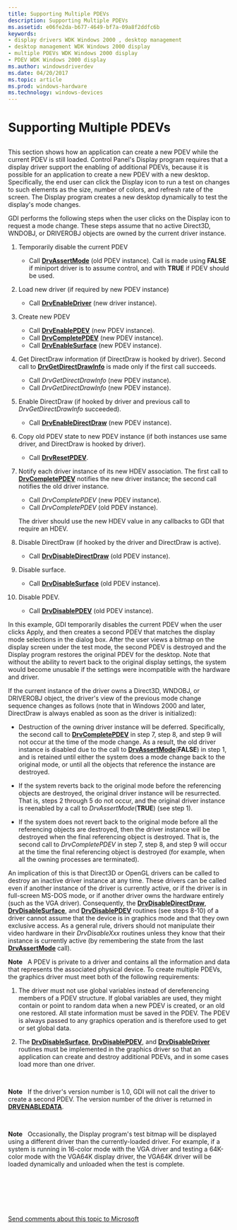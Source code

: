 ```yaml
---
title: Supporting Multiple PDEVs
description: Supporting Multiple PDEVs
ms.assetid: e06fe2da-b677-4649-bf7a-09a8f2ddfc6b
keywords:
- display drivers WDK Windows 2000 , desktop management
- desktop management WDK Windows 2000 display
- multiple PDEVs WDK Windows 2000 display
- PDEV WDK Windows 2000 display
ms.author: windowsdriverdev
ms.date: 04/20/2017
ms.topic: article
ms.prod: windows-hardware
ms.technology: windows-devices
---
```


# Supporting Multiple PDEVs


## <span id="ddk_supporting_multiple_pdevs_gg"></span><span id="DDK_SUPPORTING_MULTIPLE_PDEVS_GG"></span>


This section shows how an application can create a new PDEV while the current PDEV is still loaded. Control Panel's Display program requires that a display driver support the enabling of additional PDEVs, because it is possible for an application to create a new PDEV with a new desktop. Specifically, the end user can click the Display icon to run a test on changes to such elements as the size, number of colors, and refresh rate of the screen. The Display program creates a new desktop dynamically to test the display's mode changes.

GDI performs the following steps when the user clicks on the Display icon to request a mode change. These steps assume that no active Direct3D, WNDOBJ, or DRIVEROBJ objects are owned by the current driver instance.

1.  Temporarily disable the current PDEV
    -   Call [**DrvAssertMode**](https://msdn.microsoft.com/library/windows/hardware/ff556178) (old PDEV instance). Call is made using **FALSE** if miniport driver is to assume control, and with **TRUE** if PDEV should be used.

2.  Load new driver (if required by new PDEV instance)
    -   Call [**DrvEnableDriver**](https://msdn.microsoft.com/library/windows/hardware/ff556210) (new driver instance).

3.  Create new PDEV
    -   Call [**DrvEnablePDEV**](https://msdn.microsoft.com/library/windows/hardware/ff556211) (new PDEV instance).
    -   Call [**DrvCompletePDEV**](https://msdn.microsoft.com/library/windows/hardware/ff556181) (new PDEV instance).
    -   Call [**DrvEnableSurface**](https://msdn.microsoft.com/library/windows/hardware/ff556214) (new PDEV instance).

4.  Get DirectDraw information (if DirectDraw is hooked by driver). Second call to [**DrvGetDirectDrawInfo**](https://msdn.microsoft.com/library/windows/hardware/ff556229) is made only if the first call succeeds.
    -   Call *DrvGetDirectDrawInfo* (new PDEV instance).
    -   Call *DrvGetDirectDrawInfo* (new PDEV instance).

5.  Enable DirectDraw (if hooked by driver and previous call to *DrvGetDirectDrawInfo* succeeded).
    -   Call [**DrvEnableDirectDraw**](https://msdn.microsoft.com/library/windows/hardware/ff556208) (new PDEV instance).

6.  Copy old PDEV state to new PDEV instance (if both instances use same driver, and DirectDraw is hooked by driver).
    -   Call [**DrvResetPDEV**](https://msdn.microsoft.com/library/windows/hardware/ff556276).

7.  Notify each driver instance of its new HDEV association. The first call to [**DrvCompletePDEV**](https://msdn.microsoft.com/library/windows/hardware/ff556181) notifies the new driver instance; the second call notifies the old driver instance.

    -   Call *DrvCompletePDEV* (new PDEV instance).
    -   Call *DrvCompletePDEV* (old PDEV instance).

    The driver should use the new HDEV value in any callbacks to GDI that require an HDEV.

8.  Disable DirectDraw (if hooked by the driver and DirectDraw is active).
    -   Call [**DrvDisableDirectDraw**](https://msdn.microsoft.com/library/windows/hardware/ff556195) (old PDEV instance).

9.  Disable surface.
    -   Call [**DrvDisableSurface**](https://msdn.microsoft.com/library/windows/hardware/ff556200) (old PDEV instance).

10. Disable PDEV.
    -   Call [**DrvDisablePDEV**](https://msdn.microsoft.com/library/windows/hardware/ff556198) (old PDEV instance).

In this example, GDI temporarily disables the current PDEV when the user clicks Apply, and then creates a second PDEV that matches the display mode selections in the dialog box. After the user views a bitmap on the display screen under the test mode, the second PDEV is destroyed and the Display program restores the original PDEV for the desktop. Note that without the ability to revert back to the original display settings, the system would become unusable if the settings were incompatible with the hardware and driver.

If the current instance of the driver owns a Direct3D, WNDOBJ, or DRIVEROBJ object, the driver's view of the previous mode change sequence changes as follows (note that in Windows 2000 and later, DirectDraw is always enabled as soon as the driver is initialized):

-   Destruction of the owning driver instance will be deferred. Specifically, the second call to [**DrvCompletePDEV**](https://msdn.microsoft.com/library/windows/hardware/ff556181) in step 7, step 8, and step 9 will not occur at the time of the mode change. As a result, the old driver instance is disabled due to the call to [**DrvAssertMode**](https://msdn.microsoft.com/library/windows/hardware/ff556178)(**FALSE**) in step 1, and is retained until either the system does a mode change back to the original mode, or until all the objects that reference the instance are destroyed.

-   If the system reverts back to the original mode before the referencing objects are destroyed, the original driver instance will be resurrected. That is, steps 2 through 5 do not occur, and the original driver instance is reenabled by a call to *DrvAssertMode*(**TRUE**) (see step 1).

-   If the system does not revert back to the original mode before all the referencing objects are destroyed, then the driver instance will be destroyed when the final referencing object is destroyed. That is, the second call to *DrvCompletePDEV* in step 7, step 8, and step 9 will occur at the time the final referencing object is destroyed (for example, when all the owning processes are terminated).

An implication of this is that Direct3D or OpenGL drivers can be called to destroy an inactive driver instance at any time. These drivers can be called even if another instance of the driver is currently active, or if the driver is in full-screen MS-DOS mode, or if another driver owns the hardware entirely (such as the VGA driver). Consequently, the [**DrvDisableDirectDraw**](https://msdn.microsoft.com/library/windows/hardware/ff556195), [**DrvDisableSurface**](https://msdn.microsoft.com/library/windows/hardware/ff556200), and [**DrvDisablePDEV**](https://msdn.microsoft.com/library/windows/hardware/ff556198) routines (see steps 8-10) of a driver cannot assume that the device is in graphics mode and that they own exclusive access. As a general rule, drivers should not manipulate their video hardware in their *DrvDisableXxx* routines unless they know that their instance is currently active (by remembering the state from the last [**DrvAssertMode**](https://msdn.microsoft.com/library/windows/hardware/ff556178) call).

**Note**   A PDEV is private to a driver and contains all the information and data that represents the associated physical device. To create multiple PDEVs, the graphics driver must meet both of the following requirements:
1.  The driver must not use global variables instead of dereferencing members of a PDEV structure. If global variables are used, they might contain or point to random data when a new PDEV is created, or an old one restored. All state information must be saved in the PDEV. The PDEV is always passed to any graphics operation and is therefore used to get or set global data.

2.  The [**DrvDisableSurface**](https://msdn.microsoft.com/library/windows/hardware/ff556200), [**DrvDisablePDEV**](https://msdn.microsoft.com/library/windows/hardware/ff556198), and [**DrvDisableDriver**](https://msdn.microsoft.com/library/windows/hardware/ff556196) routines must be implemented in the graphics driver so that an application can create and destroy additional PDEVs, and in some cases load more than one driver.

 

**Note**   If the driver's version number is 1.0, GDI will not call the driver to create a second PDEV. The version number of the driver is returned in [**DRVENABLEDATA**](https://msdn.microsoft.com/library/windows/hardware/ff556206).

 

**Note**   Occasionally, the Display program's test bitmap will be displayed using a different driver than the currently-loaded driver. For example, if a system is running in 16-color mode with the VGA driver and testing a 64K-color mode with the VGA64K display driver, the VGA64K driver will be loaded dynamically and unloaded when the test is complete.

 

 

 

[Send comments about this topic to Microsoft](mailto:wsddocfb@microsoft.com?subject=Documentation%20feedback%20[display\display]:%20Supporting%20Multiple%20PDEVs%20%20RELEASE:%20%282/10/2017%29&body=%0A%0APRIVACY%20STATEMENT%0A%0AWe%20use%20your%20feedback%20to%20improve%20the%20documentation.%20We%20don't%20use%20your%20email%20address%20for%20any%20other%20purpose,%20and%20we'll%20remove%20your%20email%20address%20from%20our%20system%20after%20the%20issue%20that%20you're%20reporting%20is%20fixed.%20While%20we're%20working%20to%20fix%20this%20issue,%20we%20might%20send%20you%20an%20email%20message%20to%20ask%20for%20more%20info.%20Later,%20we%20might%20also%20send%20you%20an%20email%20message%20to%20let%20you%20know%20that%20we've%20addressed%20your%20feedback.%0A%0AFor%20more%20info%20about%20Microsoft's%20privacy%20policy,%20see%20http://privacy.microsoft.com/default.aspx. "Send comments about this topic to Microsoft")




